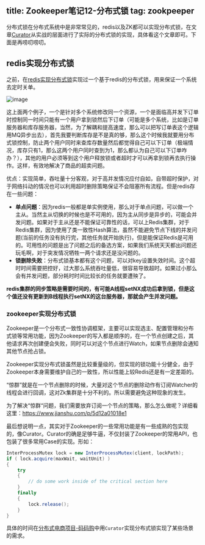title: Zookeeper笔记12-分布式锁
tag: zookpeeper
---
分布式锁在分布式系统中是非常常见的，redis以及ZK都可以实现分布式锁，在文章[Curator](http://fourcolor.oursnail.cn/2019/01/23/miscellany/07Curator%E5%AE%9E%E7%8E%B0%E5%88%86%E5%B8%83%E5%BC%8F%E9%94%81/)从实战的层面进行了实际的分布式锁的实现，具体看这个文章即可。下面是再唠叨唠叨。
<!-- more -->

## redis实现分布式锁

之前，在[redis实现分布式锁](http://fourcolor.oursnail.cn/2019/01/22/miscellany/03redis%E5%AE%9E%E7%8E%B0%E5%88%86%E5%B8%83%E5%BC%8F%E9%94%81/)实现过一个基于redis的分布式锁，用来保证一个系统去定时关单。

![image](http://bloghello.oursnail.cn/redis%E5%88%86%E5%B8%83%E5%BC%8F%E9%94%81V2.png)


这上面两个例子，一个是针对多个系统修改同一个资源，一个是面临高并发下订单时控制同一时间只能有一个用户拿到锁然后下订单（可能是多个系统，比如是订单服务器和库存服务器，当然，为了解耦和提高速度，那么可以把写订单表这个逻辑用MQ异步出去），首先我要判断库存是不是真的够，那么这个时候我就要用分布式锁控制，防止两个用户同时来查库存数量然后都觉得自己可以下订单（极端情况，库存只有1，那么这两个用户同时查到为1，那么都认为自己可以下订单咋办？），其他的用户必须等到这个用户释放锁或者超时才可以再拿到锁再去执行操作。这样，有效地解决了商品的超卖问题。




优点：实现简单，吞吐量十分客观，对于高并发情况应付自如，自带超时保护，对于网络抖动的情况也可以利用超时删除策略保证不会阻塞所有流程。但是redis存在一些问题：
* **单点问题**：因为redis一般都是单实例使用，那么对于单点问题，可以做一个主从。当然主从切换的时候也是不可用的，因为主从同步是异步的，可能会并发问题。如果对于主从还是不能保证可靠性的话，可以上Redis集群，对于Redis集群，因为使用了类一致性Hash算法，虽然不能避免节点下线的并发问题(当前的任务没有执行完，其他任务就开始执行)，但是能保证Redis是可用的。可用性的问题是出了问题之后的备选方案，如果我们系统天天都出问题还玩毛啊，对于突发情况牺牲一两个请求还是没问题的。
* **锁删除失败**：分布式锁基本都有这个问题，可以对key设置失效时间。这个超时时间需要把控好，过大那么系统吞吐量低，很容易导致超时。如果过小那么会有并发问题，部分耗时时间比较长的任务就要遭殃了。

**redis集群的同步策略是需要时间的，有可能A线程setNX成功后拿到锁，但是这个值还没有更新到B线程执行setNX的这台服务器，那就会产生并发问题。**



### zookeeper实现分布式锁

Zookeeper是一个分布式一致性协调框架，主要可以实现选主、配置管理和分布式锁等常用功能，因为Zookeeper的写入都是顺序的，在一个节点创建之后，其他请求再次创建便会失败，同时可以对这个节点进行Watch，如果节点删除会通知其他节点抢占锁。

Zookeeper实现分布式锁虽然是比较重量级的，但实现的锁功能十分健全，由于Zookeeper本身需要维护自己的一致性，所以性能上较Redis还是有一定差距的。


“惊群”就是在一个节点删除的时候，大量对这个节点的删除动作有订阅Watcher的线程会进行回调，这对Zk集群是十分不利的。所以需要避免这种现象的发生。

为了解决“惊群“问题，我们需要放弃订阅一个节点的策略，那么怎么做呢？详细看这里：https://www.jianshu.com/p/5d12a01018e1

最后想说明一点，其实对于Zookeeper的一些常用功能是有一些成熟的包实现的，像Curator。Curator的确是足够牛逼，不仅封装了Zookeeper的常用API，也包装了很多常用Case的实现。形如：


```java
InterProcessMutex lock = new InterProcessMutex(client, lockPath);
if ( lock.acquire(maxWait, waitUnit) ) 
{
    try 
    {
        // do some work inside of the critical section here
    }
    finally
    {
        lock.release();
    }
}
```
具体的时间在[分布式电商项目-码码购](https://github.com/sunweiguo/mama-buy)中用`Curator`实现分布式锁实现了某些场景的需求。